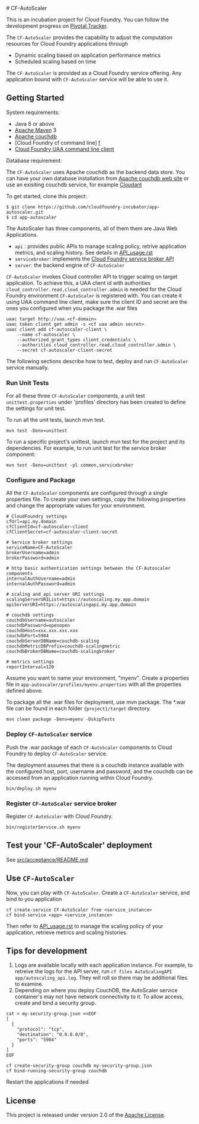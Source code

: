 <link href="https://raw.github.com/clownfart/Markdown-CSS/master/markdown.css" rel="stylesheet"></link>
# CF-AutoScaler

This is an incubation project for Cloud Foundry. You can follow the development progress on [Pivotal Tracker][t].

The `CF-AutoScaler` provides the capability to adjust the computation resources for Cloud Foundry applications through

* Dynamic scaling based on application performance metrics
* Scheduled scaling based on time

The `CF-AutoScaler` is provided as a Cloud Foundry service offering. Any application bound with `CF-AutoScaler` service will be able to use it.

## Getting Started

System requirements:

* Java 8 or above
* [Apache Maven][b] 3
* [Apache couchdb][c]
* [Cloud Foundry cf command line] [f]
* [Cloud Foundry UAA command line client][u]

Database requirement:

The `CF-AutoScaler` uses Apache couchdb as the backend data store. You can have your own database installation from [Apache couchdb web site][c] or use an exisiting couchdb service, for example [Cloudant][e]


To get started, clone this project:

```shell
$ git clone https://github.com/cloudfoundry-incubator/app-autoscaler.git
$ cd app-autoscaler
```

The AutoScaler has three components, all of them them are Java Web Applications.

* `api` : provides public APIs to manage scaling policy, retrive application metrics, and scaling history. See details in [API_usage.rst][a]
* `servicebroker`: implements the [Cloud Foundry service broker API][k]
* `server`: the backend engine of `CF-AutoScaler`



`CF-AutoScaler` invokes Cloud controller API to trigger scaling on target application. To achieve this, a UAA client id with  authorities `cloud_controller.read,cloud_controller.admin` is needed for the Cloud Foundry environment `CF-AutoScaler` is registered with. You can create it using UAA command line client, make sure the client ID and secret are the ones you configured when you package the .war files

```shell
uaac target http://uaa.<cf-domain>
uaac token client get admin -s <cf uaa admin secret>
uaac client add cf-autoscaler-client \
	--name cf-autoscaler \
    --authorized_grant_types client_credentials \
    --authorities cloud_controller.read,cloud_controller.admin \
    --secret cf-autoscaler-client-secret
```

The following sections describe how to test, deploy and run `CF-AutoScaler` service manually.

### Run Unit Tests

For all these three `CF-AutoScaler` components, a unit test `unittest.properties` under 'profiles' directory has been created to define the settings for unit test.

To run all the unit tests, launch mvn test.
```shell
mvn test -Denv=unittest
```

To run a specific project's unittest, launch mvn test for the project and its dependencies. For example, to run unit test for the service broker component:
```shell
mvn test -Denv=unittest -pl common,servicebroker
```

### Configure and Package

All the `CF-AutoScaler` components are configured through a single properties file. To create your own settings, copy the following properties and change the appropriate values for your environment.

```
# CloudFoundry settings
cfUrl=api.my.domain
cfClientId=cf-autoscaler-client
cfClientSecret=cf-autoscaler-client-secret

# Service broker settings
serviceName=CF-AutoScaler
brokerUsername=admin
brokerPassword=admin

# http basic authentication settings between the CF-Autoscaler components
internalAuthUsername=admin
internalAuthPassword=admin

# scaling and api server URI settings
scalingServerURIList=https://autoscaling.my.app.domain
apiServerURI=https://autoscalingapi.my.app.domain

# couchdb settings
couchdbUsername=autoscaler
couchdbPassword=openopen
couchdbHost=xxx.xxx.xxx.xxx
couchdbPort=5984
couchdbServerDBName=couchdb-scaling
couchdbMetricDBPrefix=couchdb-scalingmetric
couchdbBrokerDBName=couchdb-scalingbroker

# metrics settings
reportInterval=120
```

Assume you want to name your environment, "myenv". Create a properties file in `app-autoscaler/profiles/myenv.properties` with all the properties defined above.

To package all the .war files for deployment, use mvn package. The *.war file can be found in each folder `{project}/target` directory.

```shell
mvn clean package -Denv=myenv -DskipTests
```

### Deploy `CF-AutoScaler` service

Push the .war package of each `CF-AutoScaler` components to Cloud Foundry to deploy `CF-AutoScaler` service.

The deployment assumes that there is a couchdb instance available with the configured host, port, username and password, and the couchdb can be accessed from an application running within Cloud Foundry.

```shell
bin/deploy.sh myenv
```

### Register `CF-AutoScaler` service broker

Register `CF-AutoScaler` with Cloud Foundry.

```shell
bin/registerService.sh myenv
```

## Test your 'CF-AutoScaler' deployment
See [src/acceptance/README.md](src/acceptance/README.md)

## Use `CF-AutoScaler`

Now, you can play with `CF-AutoScaler`.
Create a `CF-AutoScaler` service, and bind to you application

```shell
cf create-service CF-AutoScaler free <service_instance>
cf bind-service <app> <service_instance>
```

Then refer to [API_usage.rst][a] to manage the scaling policy of your application, retrieve metrics and scaling histories.

## Tips for development
1. Logs are available locally with each application instance. For example, to retreive the logs for the API server, run `cf files AutoScalingAPI app/autoscaling_api.log`. They will roll so there may be additional files to examine.
1. Depending on where you deploy CouchDB, the AutoScaler service container's
   may not have network connectivity to it. To allow access, create and bind
   a security group.

```shell
cat > my-security-group.json <<EOF
[
  {
    "protocol": "tcp",
    "destination": "0.0.0.0/0",
    "ports": "5984"
  }
]
EOF

cf create-security-group couchdb my-security-group.json
cf bind-running-security-group couchdb
```
Restart the applications if needed

## License

This project is released under version 2.0 of the [Apache License][l].


[a]: https://github.com/cfibmers/open-Autoscaler/blob/master/docs/API_usage.rst
[b]: https://maven.apache.org/
[c]: http://couchdb.apache.org/
[d]: http://www.eclipse.org/m2e/
[e]: http://www.cloudant.com
[f]: https://github.com/cloudfoundry/cli/releases
[k]: http://docs.cloudfoundry.org/services/api.html
[l]: LICENSE
[t]: https://www.pivotaltracker.com/projects/1566795
[u]: https://github.com/cloudfoundry/cf-uaac
